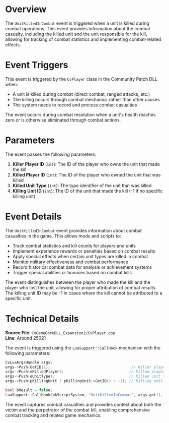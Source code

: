 # Overview

The `UnitKilledInCombat` event is triggered when a unit is killed during combat operations. This event provides information about the combat casualty, including the killed unit and the unit responsible for the kill, allowing for tracking of combat statistics and implementing combat-related effects.

# Event Triggers

This event is triggered by the `CvPlayer` class in the Community Patch DLL when:

- A unit is killed during combat (direct combat, ranged attacks, etc.)
- The killing occurs through combat mechanics rather than other causes
- The system needs to record and process combat casualties

The event occurs during combat resolution when a unit's health reaches zero or is otherwise eliminated through combat actions.

# Parameters

The event passes the following parameters:

1. **Killer Player ID** (`int`): The ID of the player who owns the unit that made the kill
2. **Killed Player ID** (`int`): The ID of the player who owned the unit that was killed
3. **Killed Unit Type** (`int`): The type identifier of the unit that was killed
4. **Killing Unit ID** (`int`): The ID of the unit that made the kill (-1 if no specific killing unit)

# Event Details

The `UnitKilledInCombat` event provides information about combat casualties in the game. This allows mods and scripts to:

- Track combat statistics and kill counts for players and units
- Implement experience rewards or penalties based on combat results
- Apply special effects when certain unit types are killed in combat
- Monitor military effectiveness and combat performance
- Record historical combat data for analysis or achievement systems
- Trigger special abilities or bonuses based on combat kills

The event distinguishes between the player who made the kill and the player who lost the unit, allowing for proper attribution of combat results. The killing unit ID may be -1 in cases where the kill cannot be attributed to a specific unit.

# Technical Details

**Source File**: `CvGameCoreDLL_Expansion2/CvPlayer.cpp`  
**Line**: Around 25021

The event is triggered using the `LuaSupport::CallHook` mechanism with the following parameters:

```cpp
CvLuaArgsHandle args;
args->Push(GetID());                                    // Killer player ID
args->Push(eKilledPlayer);                             // Killed player ID  
args->Push(eUnitType);                                 // Killed unit type
args->Push(pKillingUnit ? pKillingUnit->GetID() : -1); // Killing unit ID

bool bResult = false;
LuaSupport::CallHook(pkScriptSystem, "UnitKilledInCombat", args.get(), bResult);
```

The event captures combat casualties and provides context about both the victim and the perpetrator of the combat kill, enabling comprehensive combat tracking and related game mechanics.